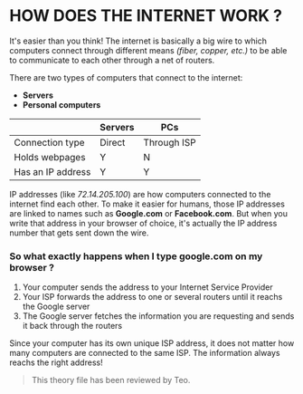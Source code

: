 # HOW DOES THE INTERNET WORK ?

It's easier than you think! The internet is basically a big wire to which computers connect through different means *(fiber, copper, etc.)* to be able to communicate to each other through a net of routers.

There are two types of computers that connect to the internet:

- **Servers**
- **Personal computers**

| | Servers | PCs |
|---|---|---|
| Connection type | Direct | Through ISP |
| Holds webpages | Y | N |
| Has an IP address | Y | Y |

IP addresses (like *72.14.205.100*) are how computers connected to the internet find each other. To make it easier for humans, those IP addresses are linked to names such as **Google.com** or **Facebook.com**. But when you write that address in your browser of choice, it's actually the IP address number that gets sent down the wire.

### So what exactly happens when I type google.com on my browser ?

1. Your computer sends the address to your Internet Service Provider
2. Your ISP forwards the address to one or several routers until it reachs the Google server
3. The Google server fetches the information you are requesting and sends it back through the routers

Since your computer has its own unique ISP address, it does not matter how many computers are connected to the same ISP. The information always reachs the right address!

> This theory file has been reviewed by Teo.
